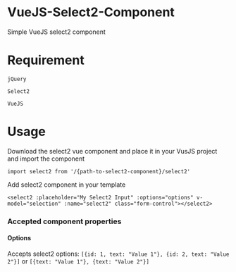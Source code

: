 # VueJS-Select2-Component
Simple VueJS select2 component

# Requirement

    jQuery
    
    Select2
    
    VueJS


# Usage
Download the select2 vue component and place it in your VusJS project and import the component

    import select2 from '/{path-to-select2-component}/select2'
    
Add select2 component in your template
    
    <select2 :placeholder="My Select2 Input" :options="options" v-model="selection" :name="select2" class="form-control"></select2>
    

### Accepted component properties

   #### Options
   Accepts select2 options: `[{id: 1, text: "Value 1"}, {id: 2, text: "Value 2"}]` or `[{text: "Value 1"}, {text: "Value 2"}]`
